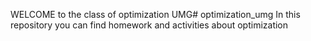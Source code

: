 WELCOME to the class of optimization UMG# optimization_umg
In this repository you can find homework and activities about optimization
